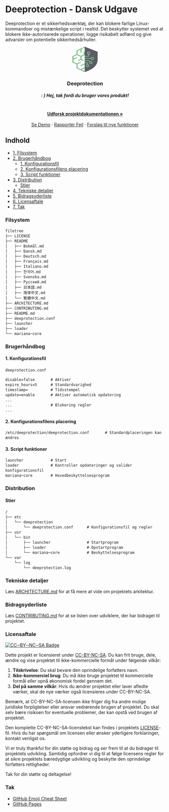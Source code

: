 # Deeprotection - Dansk Udgave

Deeprotection er et sikkerhedsværktøj, der kan blokere farlige Linux-kommandoer og mistænkelige script i realtid. Det beskytter systemet ved at blokere ikke-autoriserede operationer, logge risikabelt adfærd og give advarsler om potentielle sikkerhedsårhuller.

<p align="center">
  <a href="https://github.com/Geekstrange/Deeprotection">
    <img src="images/logo.svg" alt="Logo" width="80" height="80">
  </a>
  <h3 align="center">Deeprotection</h3>
  <h5 align="center">: ) Hej, tak fordi du bruger vores produkt!</h5>
  <p align="center">
    <br />
    <a href="https://github.com/Geekstrange/Deeprotection"><strong>Udforsk projektdokumentationen »</strong></a>
    <br />
    <br />
    <a href="https://github.com/Geekstrange/Deeprotection">Se Demo</a>
    ·
    <a href="https://github.com/Geekstrange/Deeprotection/issues">Rapportér Fejl</a>
    ·
    <a href="https://github.com/Geekstrange/Deeprotection/issues">Forslag til nye funktioner</a>
  </p>
</p>

## Indhold

- [1. Filsystem](#filesystem)
- [2. Brugerhåndbog](#brugerhåndbog)
  - [1. Konfigurationsfil](#1-konfigurationsfil)
  - [2. Konfigurationsfilens placering](#2-konfigurationsfilens-placering)
  - [3. Script funktioner](#3-script-funktioner)
- [3. Distribution](#distribution)
  - [Stier](#stier)
- [4. Tekniske detaljer](#tekniske-detaljer)
- [5. Bidragsyderliste](#bidragsyderliste)
- [6. Licensaftale](#licensaftale)
- [7. Tak](#tak)

### Filsystem
```
filetree 
├── LICENSE
├── README
│   ├── Bokmål.md
│   ├── Dansk.md
│   ├── Deutsch.md
│   ├── Français.md
│   ├── Italiano.md
│   ├── 한국어.md
│   ├── Svenska.md
│   ├── Русский.md
│   ├── 日本語.md
│   ├── 简体中文.md
│   └── 繁體中文.md
├── ARCHITECTURE.md
├── CONTRIBUTING.md
├── README.md
├── deeprotection.conf
├── launcher
├── loader
└── mariana─core
```

### Brugerhåndbog

#### 1. Konfigurationsfil

`deeprotection.conf`

```
disable=false		# Aktiver
expire_hours=5		# Standardvarighed
timestamp=			# Tidsstempel
update=enable		# Aktiver automatisk opdatering
...
...					# Blokering regler
...
```

#### 2. Konfigurationsfilens placering

```
/etc/deeprotection/deeprotection.conf		# Standardplaceringen kan ændres
```

#### 3. Script funktioner

```
launcher			# Start
loader				# Kontroller opdateringer og valider konfigurationsfil
mariana─core		# Hovedbeskyttelsesprogram
```

### Distribution

#### Stier

```
/
├── etc
│ 	└── deeprotection
│ 		└── deeprotection.conf		# Konfigurationsfil og regler
├── usr
│ 	└── bin 
│		├── launcher				# Startprogram
│		├── loader					# Opstartprogram
│		└── mariana─core			# Beskyttelsesprogram
└── var
    └── log
    	└── deeprotection.log
```

### Tekniske detaljer

Læs [ARCHITECTURE.md](https://github.com/Geekstrange/Deeprotection/ARCHITECTURE.md) for at få mere at vide om projektets arkitektur.

### Bidragsyderliste

Læs [CONTRIBUTING.md](https://github.com/Geekstrange/Deeprotection/CONTRIBUTING.md) for at se listen over udviklere, der har bidraget til projektet.

### Licensaftale

[![CC─BY─NC─SA Badge](https://mirrors.creativecommons.org/presskit/buttons/88x31/svg/by─nc─sa.svg)](https://creativecommons.org/licenses/by-nc-sa/4.0/)

Dette projekt er licensieret under [CC-BY-NC-SA](https://creativecommons.org/licenses/by-nc-sa/4.0/). Du kan frit bruge, dele, ændre og vise projektet til ikke-kommercielle formål under følgende vilkår:

1. **Tilskrivelse**: Du skal bevare den oprindelige forfatters navn.
2. **Ikke-kommerciel brug**: Du må ikke bruge projektet til kommercielle formål eller opnå økonomisk fordel gennem det.
3. **Del på samme vilkår**: Hvis du ændrer projektet eller laver afledte værker, skal de nye værker også licensieres under CC-BY-NC-SA.

Bemærk, at CC-BY-NC-SA-licensen ikke friger dig fra andre mulige juridiske forpligtelser eller ansvar vedrørende brugen af projektet. Du skal selv bære risikoen for eventuelle problemer, der kan opstå ved brugen af projektet.

Den komplette CC-BY-NC-SA-licenstekst kan findes i projektets [LICENSE](https://github.com/Geekstrange/Deeprotection/LICENSE)-fil. Hvis du har spørgsmål om licensen eller ønsker yderligere forklaringer, kontakt venligst os.

Vi er truly thankful for din støtte og bidrag og ser frem til at du bidrager til projektets udvikling. Samtidig opfordrer vi dig til at følge licensens regler for at sikre projektets bæredygtige udvikling og beskytte den oprindelige forfatters rettigheder.

Tak for din støtte og deltagelse!

### Tak

- [GitHub Emoji Cheat Sheet](https://www.webpagefx.com/tools/emoji─cheat─sheet)
- [GitHub Pages](https://pages.github.com)